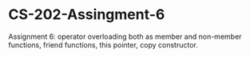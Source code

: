 # CS-202-Assingment-6
Assignment 6: operator overloading both as member and non-member functions, friend functions, this pointer, copy constructor.
